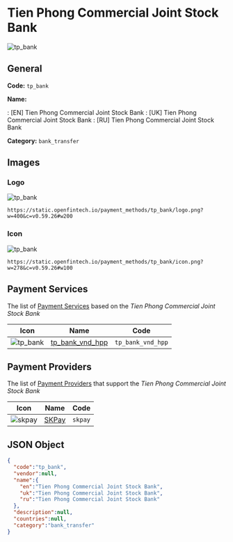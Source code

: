 
# Tien Phong Commercial Joint Stock Bank 
![tp_bank](https://static.openfintech.io/payment_methods/tp_bank/logo.png?w=400&c=v0.59.26#w200)  

## General 
**Code:** `tp_bank` 
 
**Name:** 
 
:	[EN] Tien Phong Commercial Joint Stock Bank 
:	[UK] Tien Phong Commercial Joint Stock Bank 
:	[RU] Tien Phong Commercial Joint Stock Bank 
 
**Category:** `bank_transfer` 
 

## Images 

### Logo 
![tp_bank](https://static.openfintech.io/payment_methods/tp_bank/logo.png?w=400&c=v0.59.26#w200)  

```
https://static.openfintech.io/payment_methods/tp_bank/logo.png?w=400&c=v0.59.26#w200
```  

### Icon 
![tp_bank](https://static.openfintech.io/payment_methods/tp_bank/icon.png?w=278&c=v0.59.26#w100)  

```
https://static.openfintech.io/payment_methods/tp_bank/icon.png?w=278&c=v0.59.26#w100
```  

## Payment Services 
 
The list of [Payment Services](/payment-services/) based on the _Tien Phong Commercial Joint Stock Bank_ 

|Icon|Name|Code| 
|:---:|:---:|:---:| 
|![tp_bank](https://static.openfintech.io/payment_methods/tp_bank/icon.png?w=278&c=v0.59.26#w100) |[tp_bank_vnd_hpp](/payment-services/tp_bank_vnd_hpp/)|`tp_bank_vnd_hpp`| 
 

## Payment Providers 
 
The list of [Payment Providers](/payment-providers/) that support the _Tien Phong Commercial Joint Stock Bank_ 

|Icon|Name|Code| 
|:---:|:---:|:---:| 
|![skpay](https://static.openfintech.io/payment_providers/skpay/icon.png?w=278&c=v0.59.26#w100) |[SKPay](/payment-providers/skpay/)|`skpay`| 
 

## JSON Object 

```json
{
  "code":"tp_bank",
  "vendor":null,
  "name":{
    "en":"Tien Phong Commercial Joint Stock Bank",
    "uk":"Tien Phong Commercial Joint Stock Bank",
    "ru":"Tien Phong Commercial Joint Stock Bank"
  },
  "description":null,
  "countries":null,
  "category":"bank_transfer"
}
```  
